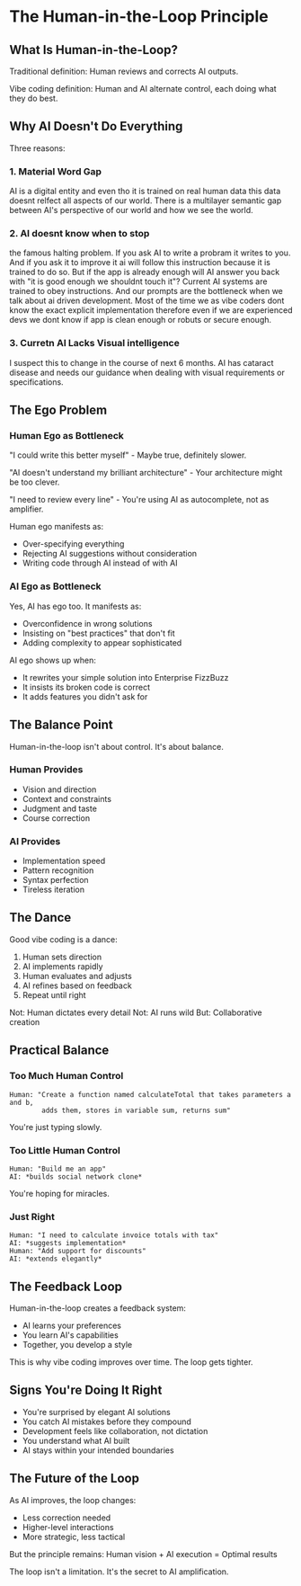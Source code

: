 # The Human-in-the-Loop Principle

## What Is Human-in-the-Loop?

Traditional definition: Human reviews and corrects AI outputs.

Vibe coding definition: Human and AI alternate control, each doing what they do best.

## Why AI Doesn't Do Everything

Three reasons:

### 1. Material Word Gap 
AI is a digital entity and even tho it is trained on real human data this data doesnt relfect all aspects of our world.  There is a multilayer semantic gap between AI's perspective of our world and how we see the world. 

### 2. AI doesnt know when to stop

the famous halting problem. If you ask AI to write a probram it writes to you. And if you ask it to improve it 
ai will follow this instruction because it is trained to do so.  But if the app is already enough will AI answer you back with "it is good enough we shouldnt touch it"? Current AI systems are trained to obey instructions. And our prompts are the bottleneck when we talk about ai driven development.  Most of the time we as vibe coders dont know the exact explicit implementation therefore even if we are experienced devs we dont know if app is clean enough or robuts or secure enough. 


### 3. Curretn AI Lacks Visual intelligence
I suspect this to change in the course of next 6 months. AI has cataract disease and needs our guidance when dealing with visual requirements or specifications. 


## The Ego Problem

### Human Ego as Bottleneck

"I could write this better myself" - Maybe true, definitely slower.

"AI doesn't understand my brilliant architecture" - Your architecture might be too clever.

"I need to review every line" - You're using AI as autocomplete, not as amplifier.

Human ego manifests as:
- Over-specifying everything
- Rejecting AI suggestions without consideration
- Writing code through AI instead of with AI

### AI Ego as Bottleneck

Yes, AI has ego too. It manifests as:
- Overconfidence in wrong solutions
- Insisting on "best practices" that don't fit
- Adding complexity to appear sophisticated

AI ego shows up when:
- It rewrites your simple solution into Enterprise FizzBuzz
- It insists its broken code is correct
- It adds features you didn't ask for

## The Balance Point

Human-in-the-loop isn't about control. It's about balance.

### Human Provides
- Vision and direction
- Context and constraints
- Judgment and taste
- Course correction

### AI Provides
- Implementation speed
- Pattern recognition
- Syntax perfection
- Tireless iteration

## The Dance

Good vibe coding is a dance:
1. Human sets direction
2. AI implements rapidly
3. Human evaluates and adjusts
4. AI refines based on feedback
5. Repeat until right

Not: Human dictates every detail
Not: AI runs wild
But: Collaborative creation

## Practical Balance

### Too Much Human Control
```
Human: "Create a function named calculateTotal that takes parameters a and b, 
        adds them, stores in variable sum, returns sum"
```
You're just typing slowly.

### Too Little Human Control
```
Human: "Build me an app"
AI: *builds social network clone*
```
You're hoping for miracles.

### Just Right
```
Human: "I need to calculate invoice totals with tax"
AI: *suggests implementation*
Human: "Add support for discounts"
AI: *extends elegantly*
```

## The Feedback Loop

Human-in-the-loop creates a feedback system:
- AI learns your preferences
- You learn AI's capabilities
- Together, you develop a style

This is why vibe coding improves over time. The loop gets tighter.

## Signs You're Doing It Right

- You're surprised by elegant AI solutions
- You catch AI mistakes before they compound
- Development feels like collaboration, not dictation
- You understand what AI built
- AI stays within your intended boundaries

## The Future of the Loop

As AI improves, the loop changes:
- Less correction needed
- Higher-level interactions
- More strategic, less tactical

But the principle remains: Human vision + AI execution = Optimal results

The loop isn't a limitation. It's the secret to AI amplification.

